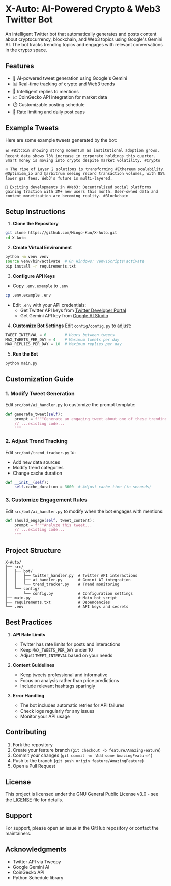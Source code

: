 # X-Auto: AI-Powered Crypto & Web3 Twitter Bot

An intelligent Twitter bot that automatically generates and posts content about cryptocurrency, blockchain, and Web3 topics using Google's Gemini AI. The bot tracks trending topics and engages with relevant conversations in the crypto space.

## Features

- 🤖 AI-powered tweet generation using Google's Gemini
- 📊 Real-time tracking of crypto and Web3 trends
- 💬 Intelligent replies to mentions
- 📈 CoinGecko API integration for market data
- ⏱️ Customizable posting schedule
- 🔄 Rate limiting and daily post caps

## Example Tweets

Here are some example tweets generated by the bot:

```
📊 #Bitcoin showing strong momentum as institutional adoption grows. Recent data shows 73% increase in corporate holdings this quarter. Smart money is moving into crypto despite market volatility. #Crypto

🔥 The rise of Layer 2 solutions is transforming #Ethereum scalability. @Optimism_io and @arbitrum seeing record transaction volumes, with 85% lower gas fees. Web3's future is multi-layered.

📱 Exciting developments in #Web3: Decentralized social platforms gaining traction with 3M+ new users this month. User-owned data and content monetization are becoming reality. #Blockchain
```

## Setup Instructions

1. **Clone the Repository**
```bash
git clone https://github.com/Mingo-Kun/X-Auto.git
cd X-Auto
```

2. **Create Virtual Environment**
```bash
python -m venv venv
source venv/bin/activate  # On Windows: venv\Scripts\activate
pip install -r requirements.txt
```

3. **Configure API Keys**
- Copy `.env.example` to `.env`
```bash
cp .env.example .env
```
- Edit `.env` with your API credentials:
  - Get Twitter API keys from [Twitter Developer Portal](https://developer.twitter.com/en/portal/dashboard)
  - Get Gemini API key from [Google AI Studio](https://makersuite.google.com/app/apikey)

4. **Customize Bot Settings**
Edit `config/config.py` to adjust:
```python
TWEET_INTERVAL = 6        # Hours between tweets
MAX_TWEETS_PER_DAY = 4    # Maximum tweets per day
MAX_REPLIES_PER_DAY = 10  # Maximum replies per day
```

5. **Run the Bot**
```bash
python main.py
```

## Customization Guide

### 1. Modify Tweet Generation
Edit `src/bot/ai_handler.py` to customize the prompt template:
```python
def generate_tweet(self):
    prompt = f"""Generate an engaging tweet about one of these trending topics...
    // ...existing code...
    """
```

### 2. Adjust Trend Tracking
Edit `src/bot/trend_tracker.py` to:
- Add new data sources
- Modify trend categories
- Change cache duration
```python
def __init__(self):
    self.cache_duration = 3600  # Adjust cache time (in seconds)
```

### 3. Customize Engagement Rules
Edit `src/bot/ai_handler.py` to modify when the bot engages with mentions:
```python
def should_engage(self, tweet_content):
    prompt = f"""Analyze this tweet...
    // ...existing code...
    """
```

## Project Structure

```
X-Auto/
├── src/
│   ├── bot/
│   │   ├── twitter_handler.py  # Twitter API interactions
│   │   ├── ai_handler.py       # Gemini AI integration
│   │   └── trend_tracker.py    # Trend monitoring
│   └── config/
│       └── config.py           # Configuration settings
├── main.py                     # Main bot script
├── requirements.txt            # Dependencies
└── .env                        # API keys and secrets
```

## Best Practices

1. **API Rate Limits**
   - Twitter has rate limits for posts and interactions
   - Keep `MAX_TWEETS_PER_DAY` under 10
   - Adjust `TWEET_INTERVAL` based on your needs

2. **Content Guidelines**
   - Keep tweets professional and informative
   - Focus on analysis rather than price predictions
   - Include relevant hashtags sparingly

3. **Error Handling**
   - The bot includes automatic retries for API failures
   - Check logs regularly for any issues
   - Monitor your API usage

## Contributing

1. Fork the repository
2. Create your feature branch (`git checkout -b feature/AmazingFeature`)
3. Commit your changes (`git commit -m 'Add some AmazingFeature'`)
4. Push to the branch (`git push origin feature/AmazingFeature`)
5. Open a Pull Request

## License

This project is licensed under the GNU General Public License v3.0 - see the [LICENSE](LICENSE) file for details.

## Support

For support, please open an issue in the GitHub repository or contact the maintainers.

## Acknowledgments

- Twitter API via Tweepy
- Google Gemini AI
- CoinGecko API
- Python Schedule library

